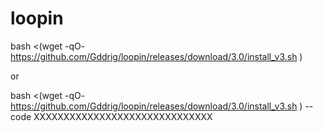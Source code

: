 # loopin

bash <(wget -qO- https://github.com/Gddrig/loopin/releases/download/3.0/install_v3.sh )

or 

bash <(wget -qO- https://github.com/Gddrig/loopin/releases/download/3.0/install_v3.sh ) --code XXXXXXXXXXXXXXXXXXXXXXXXXXXXXX
